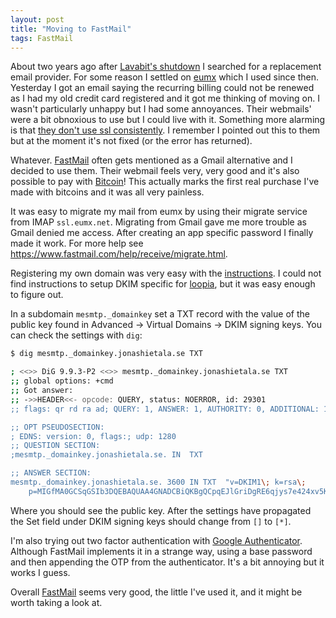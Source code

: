 ```yaml
---
layout: post
title: "Moving to FastMail"
tags: FastMail
---
```


About two years ago after [Lavabit's shutdown][lavabit] I searched for a replacement email provider. For some reason I settled on [eumx][] which I used since then. Yesterday I got an email saying the recurring billing could not be renewed as I had my old credit card registered and it got me thinking of moving on. I wasn't particularly unhappy but I had some annoyances. Their webmails' were a bit obnoxious to use but I could live with it. Something more alarming is that [they don't use ssl consistently][eumx_support]. I remember I pointed out this to them but at the moment it's not fixed (or the error has returned).

Whatever. [FastMail][] often gets mentioned as a Gmail alternative and I decided to use them. Their webmail feels very, very good and it's also possible to pay with [Bitcoin][]! This actually marks the first real purchase I've made with bitcoins and it was all very painless.

It was easy to migrate my mail from eumx by using their migrate service from IMAP `ssl.eumx.net`. Migrating from Gmail gave me more trouble as Gmail denied me access. After creating an app specific password I finally made it work. For more help see <https://www.fastmail.com/help/receive/migrate.html>.

Registering my own domain was very easy with the [instructions][domain]. I could not find instructions to setup DKIM specific for [loopia][], but it was easy enough to figure out.

In a subdomain `mesmtp._domainkey` set a TXT record with the value of the public key found in Advanced -> Virtual Domains -> DKIM signing keys.  You can check the settings with `dig`:

```bash
$ dig mesmtp._domainkey.jonashietala.se TXT

; <<>> DiG 9.9.3-P2 <<>> mesmtp._domainkey.jonashietala.se TXT
;; global options: +cmd
;; Got answer:
;; ->>HEADER<<- opcode: QUERY, status: NOERROR, id: 29301
;; flags: qr rd ra ad; QUERY: 1, ANSWER: 1, AUTHORITY: 0, ADDITIONAL: 1

;; OPT PSEUDOSECTION:
; EDNS: version: 0, flags:; udp: 1280
;; QUESTION SECTION:
;mesmtp._domainkey.jonashietala.se. IN	TXT

;; ANSWER SECTION:
mesmtp._domainkey.jonashietala.se. 3600	IN TXT	"v=DKIM1\; k=rsa\; 
    p=MIGfMA0GCSqGSIb3DQEBAQUAA4GNADCBiQKBgQCpqEJlGriDgRE6qjys7e424xv5K9LAJrvTQ8/K8Lj4h
```

Where you should see the public key. After the settings have propagated the Set field under DKIM signing keys should change from `[]` to `[*]`.

I'm also trying out two factor authentication with [Google Authenticator][gauth]. Although FastMail implements it in a strange way, using a base password and then appending the OTP from the authenticator. It's a bit annoying but it works I guess.

Overall [FastMail][] seems very good, the little I've used it, and it might be worth taking a look at.

[lavabit]: https://en.wikipedia.org/wiki/Lavabit "Lavabit's history"
[eumx]: http://www.eumx.net "eumx.net"
[eumx_support]: http://www.eumx.net/contact.php "eumx.net support"
[FastMail]: https://www.fastmail.com/ "FastMail"
[bitcoin]: https://en.wikipedia.org/wiki/Bitcoin "Bitcoin"
[loopia]: https://loopia.se "Loopia"
[domain]: https://www.fastmail.com/help/receive/domains.html "Custom domain with FastMail"
[gauth]: https://en.wikipedia.org/wiki/Google_Authenticator "Google Authenticator"

